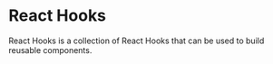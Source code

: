 # React Hooks

React Hooks is a collection of React Hooks that can be used to build reusable components.
